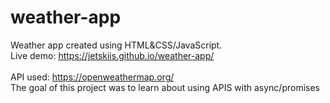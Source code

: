 # weather-app
Weather app created using HTML&amp;CSS/JavaScript. <br>
Live demo: https://jetskiis.github.io/weather-app/
<br><br>
API used: https://openweathermap.org/<br>
The goal of this project was to learn about using APIS with async/promises
